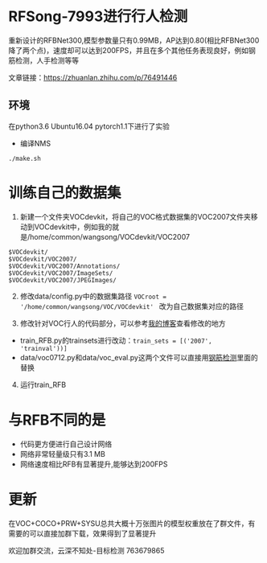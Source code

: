 # RFSong-7993进行行人检测
重新设计的RFBNet300,模型参数量只有0.99MB，AP达到0.80(相比RFBNet300降了两个点)，速度却可以达到200FPS，并且在多个其他任务表现良好，例如钢筋检测，人手检测等等

文章链接：https://zhuanlan.zhihu.com/p/76491446

## 环境
在python3.6 Ubuntu16.04 pytorch1.1下进行了实验

- 编译NMS

 `./make.sh`

# 训练自己的数据集

1. 新建一个文件夹VOCdevkit，将自己的VOC格式数据集的VOC2007文件夹移动到VOCdevkit中，例如我的就是/home/common/wangsong/VOCdevkit/VOC2007
```Shell
$VOCdevkit/
$VOCdevkit/VOC2007/
$VOCdevkit/VOC2007/Annotations/
$VOCdevkit/VOC2007/ImageSets/
$VOCdevkit/VOC2007/JPEGImages/
```

2. 修改data/config.py中的数据集路径 `VOCroot = '/home/common/wangsong/VOC/VOCdevkit' ` 改为自己数据集对应的路径

3. 修改针对VOC行人的代码部分，可以参考[我的博客](https://zhuanlan.zhihu.com/p/75086049 "悬停显示")查看修改的地方
  - train_RFB.py的trainsets进行改动：`train_sets = [('2007', 'trainval'))]`
  - data/voc0712.py和data/voc_eval.py这两个文件可以直接用[钢筋检测](https://zhuanlan.zhihu.com/p/75086049 "悬停显示")里面的替换

4. 运行train_RFB

# 与RFB不同的是
- 代码更方便进行自己设计网络
- 网络非常轻量级只有3.1 MB
- 网络速度相比RFB有显著提升,能够达到200FPS

# 更新
在VOC+COCO+PRW+SYSU总共大概十万张图片的模型权重放在了群文件，有需要的可以直接加群下载，效果得到了显著提升

欢迎加群交流，云深不知处-目标检测 763679865

